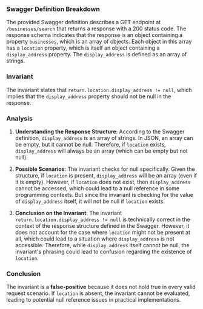 ### Swagger Definition Breakdown
The provided Swagger definition describes a GET endpoint at `/businesses/search` that returns a response with a 200 status code. The response schema indicates that the response is an object containing a property `businesses`, which is an array of objects. Each object in this array has a `location` property, which is itself an object containing a `display_address` property. The `display_address` is defined as an array of strings.

### Invariant
The invariant states that `return.location.display_address != null`, which implies that the `display_address` property should not be null in the response.

### Analysis
1. **Understanding the Response Structure**: According to the Swagger definition, `display_address` is an array of strings. In JSON, an array can be empty, but it cannot be null. Therefore, if `location` exists, `display_address` will always be an array (which can be empty but not null).

2. **Possible Scenarios**: The invariant checks for null specifically. Given the structure, if `location` is present, `display_address` will be an array (even if it is empty). However, if `location` does not exist, then `display_address` cannot be accessed, which could lead to a null reference in some programming contexts. But since the invariant is checking for the value of `display_address` itself, it will not be null if `location` exists.

3. **Conclusion on the Invariant**: The invariant `return.location.display_address != null` is technically correct in the context of the response structure defined in the Swagger. However, it does not account for the case where `location` might not be present at all, which could lead to a situation where `display_address` is not accessible. Therefore, while `display_address` itself cannot be null, the invariant's phrasing could lead to confusion regarding the existence of `location`.

### Conclusion
The invariant is a **false-positive** because it does not hold true in every valid request scenario. If `location` is absent, the invariant cannot be evaluated, leading to potential null reference issues in practical implementations.
